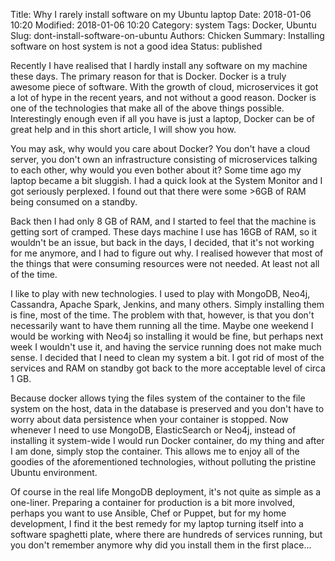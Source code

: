 Title: Why I rarely install software on my Ubuntu laptop
Date: 2018-01-06 10:20
Modified: 2018-01-06 10:20
Category: system
Tags: Docker, Ubuntu
Slug: dont-install-software-on-ubuntu
Authors: Chicken
Summary: Installing software on host system is not a good idea
Status: published


Recently I have realised that I hardly install any software on my machine these days. The primary reason for that is Docker.
Docker is a truly awesome piece of software. With the growth of cloud, microservices it got a lot of hype in the recent years, and not without a good reason. Docker is one of the technologies that make all of the above things possible. Interestingly enough even if all you have is just a laptop, Docker can be of great help and in this short article, I will show you how.

You may ask, why would you care about Docker? You don't have a cloud server, you don't own an infrastructure consisting of microservices talking to each other, why would you even bother about it? Some time ago my laptop became a bit sluggish. I had a quick look at the System Monitor and I got seriously perplexed. I found out that there were some >6GB of RAM being consumed on a standby.

Back then I had only 8 GB of RAM, and I started to feel that the machine is getting sort of cramped. These days machine I use has 16GB of RAM, so it wouldn't be an issue, but back in the days, I decided, that it's not working for me anymore, and I had to figure out why.  I realised however that most of the things that were consuming resources were not needed. At least not all of the time.

I like to play with new technologies. I used to play with MongoDB, Neo4j, Cassandra, Apache Spark, Jenkins, and many others.
Simply installing them is fine, most of the time. The problem with that, however, is that you don't necessarily want to have them running all the time. Maybe one weekend I would be working with Neo4j so installing it would be fine, but perhaps next week I wouldn't use it, and having the service running does not make much sense. I decided that I need to clean my system a bit. I got rid of most of the services and RAM on standby got back to the more acceptable level of circa 1 GB.

Because docker allows tying the files system of the container to the file system on the host, data in the database is preserved and you don't have to worry about data persistence when your container is stopped.
Now whenever I need to use MongoDB, ElasticSearch or Neo4j, instead of installing it system-wide I would run Docker container, do my thing and after I am done, simply stop the container.
This allows me to enjoy all of the goodies of the aforementioned technologies, without polluting the pristine Ubuntu environment.

Of course in the real life MongoDB deployment, it's not quite as simple as a one-liner. Preparing a container for production is a bit more involved, perhaps you want to use Ansible, Chef or Puppet, but for my home development, I find it the best remedy for my laptop turning itself into a software spaghetti plate, where there are hundreds of services running, but you don't remember anymore why did you install them in the first place...
